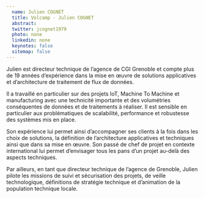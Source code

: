 ```yaml
---
  name: Julien COGNET
  title: Volcamp - Julien COGNET
  abstract: 
  twitter: jcognet1979
  photo: none
  linkedin: none
  keynotes: false
  sitemap: false
---
```

Julien est directeur technique de l’agence de CGI Grenoble et compte plus de 19 années d’expérience dans la mise en œuvre de solutions applicatives et d’architecture de traitement de flux de données.

Il a travaillé en particulier sur des projets IoT, Machine To Machine et manufacturing avec une technicité importante et des volumétries conséquentes de données et de traitements à réaliser. Il est sensible en particulier aux problématiques de scalabilité, performance et robustesse des systèmes mis en place.

Son expérience lui permet ainsi d’accompagner ses clients à la fois dans les choix de solutions, la définition de l’architecture applicatives et techniques ainsi que dans sa mise en œuvre. Son passé de chef de projet en contexte international lui permet d’envisager tous les pans d’un projet au-delà des aspects techniques.

Par ailleurs, en tant que directeur technique de l’agence de Grenoble, Julien pilote les missions de suivi et sécurisation des projets, de veille technologique, définitions de stratégie technique et d’animation de la population technique locale.
